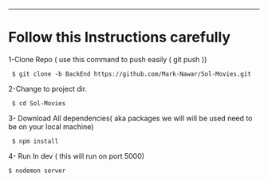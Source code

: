     
---
# Follow this Instructions carefully      
1-Clone Repo ( use this command to push easily ( git push ))
```
 $ git clone -b BackEnd https://github.com/Mark-Nawar/Sol-Movies.git
```
2-Change to project dir.
```
 $ cd Sol-Movies
```
3- Download All dependencies( aka packages we will will be used need to be on your local machine)
```
 $ npm install
```
4- Run In dev ( this will run on port 5000)
```
$ nodemon server
```
